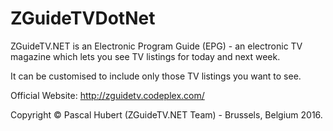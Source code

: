 # ZGuideTVDotNet
ZGuideTV.NET is an Electronic Program Guide (EPG) - an electronic TV magazine which lets you see TV listings for today and next week.

It can be customised to include only those TV listings you want to see.

Official Website: http://zguidetv.codeplex.com/

Copyright © Pascal Hubert (ZGuideTV.NET Team) - Brussels, Belgium 2016.
